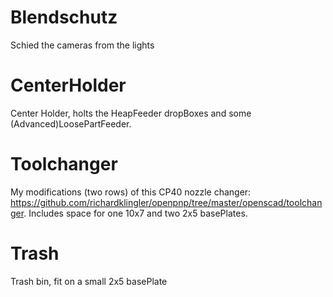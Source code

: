 # Blendschutz
Schied the cameras from the lights

# CenterHolder
Center Holder, holts the HeapFeeder dropBoxes and some (Advanced)LoosePartFeeder.

# Toolchanger
My modifications (two rows) of this CP40 nozzle changer: https://github.com/richardklingler/openpnp/tree/master/openscad/toolchanger.
Includes space for one 10x7 and two 2x5 basePlates.

# Trash
Trash bin, fit on a small 2x5 basePlate
